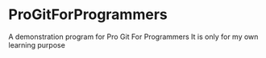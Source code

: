 # ProGitForProgrammers
A demonstration program for Pro Git For Programmers
It is only for my own learning purpose
